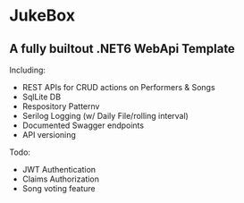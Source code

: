 # JukeBox
 ## A fully builtout .NET6 WebApi Template 

 Including:
- REST APIs for CRUD actions on Performers & Songs
- SqlLite DB
- Respository Patternv
- Serilog Logging (w/ Daily File/rolling interval)
- Documented Swagger endpoints
- API versioning

 Todo:  
-  JWT Authentication
-  Claims Authorization
-  Song voting feature
  
